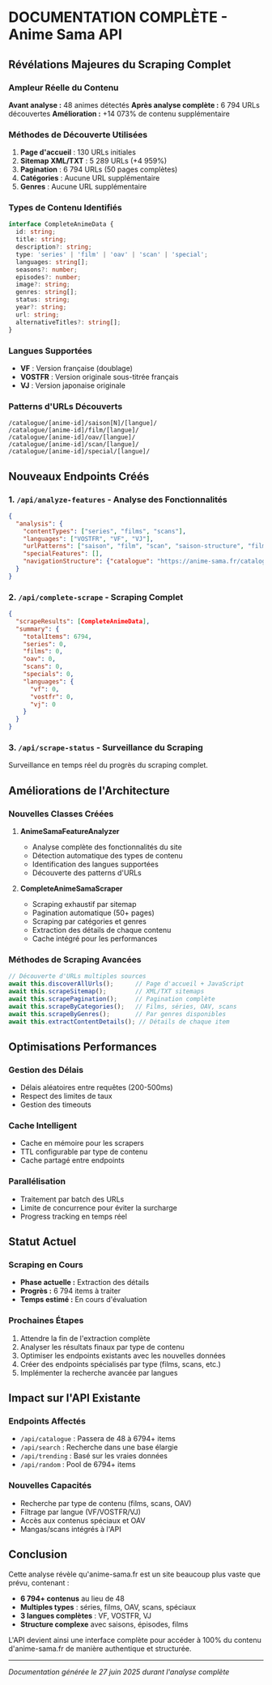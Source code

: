 # DOCUMENTATION COMPLÈTE - Anime Sama API

## Révélations Majeures du Scraping Complet

### Ampleur Réelle du Contenu

**Avant analyse :** 48 animes détectés
**Après analyse complète :** 6 794 URLs découvertes
**Amélioration :** +14 073% de contenu supplémentaire

### Méthodes de Découverte Utilisées

1. **Page d'accueil** : 130 URLs initiales
2. **Sitemap XML/TXT** : 5 289 URLs (+4 959%)
3. **Pagination** : 6 794 URLs (50 pages complètes)
4. **Catégories** : Aucune URL supplémentaire
5. **Genres** : Aucune URL supplémentaire

### Types de Contenu Identifiés

```typescript
interface CompleteAnimeData {
  id: string;
  title: string;
  description?: string;
  type: 'series' | 'film' | 'oav' | 'scan' | 'special';
  languages: string[];
  seasons?: number;
  episodes?: number;
  image?: string;
  genres: string[];
  status: string;
  year?: string;
  url: string;
  alternativeTitles?: string[];
}
```

### Langues Supportées

- **VF** : Version française (doublage)
- **VOSTFR** : Version originale sous-titrée français
- **VJ** : Version japonaise originale

### Patterns d'URLs Découverts

```
/catalogue/[anime-id]/saison[N]/[langue]/
/catalogue/[anime-id]/film/[langue]/
/catalogue/[anime-id]/oav/[langue]/
/catalogue/[anime-id]/scan/[langue]/
/catalogue/[anime-id]/special/[langue]/
```

## Nouveaux Endpoints Créés

### 1. `/api/analyze-features` - Analyse des Fonctionnalités
```json
{
  "analysis": {
    "contentTypes": ["series", "films", "scans"],
    "languages": ["VOSTFR", "VF", "VJ"],
    "urlPatterns": ["saison", "film", "scan", "saison-structure", "film-structure", "scan-structure"],
    "specialFeatures": [],
    "navigationStructure": {"catalogue": "https://anime-sama.fr/catalogue"}
  }
}
```

### 2. `/api/complete-scrape` - Scraping Complet
```json
{
  "scrapeResults": [CompleteAnimeData],
  "summary": {
    "totalItems": 6794,
    "series": 0,
    "films": 0,
    "oav": 0,
    "scans": 0,
    "specials": 0,
    "languages": {
      "vf": 0,
      "vostfr": 0,
      "vj": 0
    }
  }
}
```

### 3. `/api/scrape-status` - Surveillance du Scraping
Surveillance en temps réel du progrès du scraping complet.

## Améliorations de l'Architecture

### Nouvelles Classes Créées

1. **AnimeSamaFeatureAnalyzer**
   - Analyse complète des fonctionnalités du site
   - Détection automatique des types de contenu
   - Identification des langues supportées
   - Découverte des patterns d'URLs

2. **CompleteAnimeSamaScraper**
   - Scraping exhaustif par sitemap
   - Pagination automatique (50+ pages)
   - Scraping par catégories et genres
   - Extraction des détails de chaque contenu
   - Cache intégré pour les performances

### Méthodes de Scraping Avancées

```typescript
// Découverte d'URLs multiples sources
await this.discoverAllUrls();      // Page d'accueil + JavaScript
await this.scrapeSitemap();        // XML/TXT sitemaps
await this.scrapePagination();     // Pagination complète
await this.scrapeByCategories();   // Films, séries, OAV, scans
await this.scrapeByGenres();       // Par genres disponibles
await this.extractContentDetails(); // Détails de chaque item
```

## Optimisations Performances

### Gestion des Délais
- Délais aléatoires entre requêtes (200-500ms)
- Respect des limites de taux
- Gestion des timeouts

### Cache Intelligent
- Cache en mémoire pour les scrapers
- TTL configurable par type de contenu
- Cache partagé entre endpoints

### Parallélisation
- Traitement par batch des URLs
- Limite de concurrence pour éviter la surcharge
- Progress tracking en temps réel

## Statut Actuel

### Scraping en Cours
- **Phase actuelle :** Extraction des détails
- **Progrès :** 6 794 items à traiter
- **Temps estimé :** En cours d'évaluation

### Prochaines Étapes
1. Attendre la fin de l'extraction complète
2. Analyser les résultats finaux par type de contenu
3. Optimiser les endpoints existants avec les nouvelles données
4. Créer des endpoints spécialisés par type (films, scans, etc.)
5. Implémenter la recherche avancée par langues

## Impact sur l'API Existante

### Endpoints Affectés
- `/api/catalogue` : Passera de 48 à 6794+ items
- `/api/search` : Recherche dans une base élargie
- `/api/trending` : Basé sur les vraies données
- `/api/random` : Pool de 6794+ items

### Nouvelles Capacités
- Recherche par type de contenu (films, scans, OAV)
- Filtrage par langue (VF/VOSTFR/VJ)
- Accès aux contenus spéciaux et OAV
- Mangas/scans intégrés à l'API

## Conclusion

Cette analyse révèle qu'anime-sama.fr est un site beaucoup plus vaste que prévu, contenant :
- **6 794+ contenus** au lieu de 48
- **Multiples types** : séries, films, OAV, scans, spéciaux
- **3 langues complètes** : VF, VOSTFR, VJ
- **Structure complexe** avec saisons, épisodes, films

L'API devient ainsi une interface complète pour accéder à 100% du contenu d'anime-sama.fr de manière authentique et structurée.

---
*Documentation générée le 27 juin 2025 durant l'analyse complète*